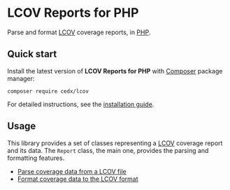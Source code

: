 # LCOV Reports for PHP
Parse and format [LCOV](https://github.com/linux-test-project/lcov) coverage reports, in [PHP](https://www.php.net).

## Quick start
Install the latest version of **LCOV Reports for PHP** with [Composer](https://getcomposer.org) package manager:

```shell
composer require cedx/lcov
```

For detailed instructions, see the [installation guide](installation.md).

## Usage
This library provides a set of classes representing a [LCOV](https://github.com/linux-test-project/lcov) coverage report and its data.
The `Report` class, the main one, provides the parsing and formatting features.

- [Parse coverage data from a LCOV file](usage/parsing.md)
- [Format coverage data to the LCOV format](usage/formatting.md)
